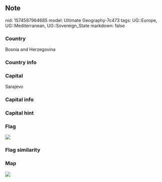 ## Note
nid: 1574587964685
model: Ultimate Geography-7c473
tags: UG::Europe, UG::Mediterranean, UG::Sovereign_State
markdown: false

### Country
Bosnia and Herzegovina

### Country info


### Capital
Sarajevo

### Capital info


### Capital hint


### Flag
<img src="ug-flag-bosnia_and_herzegovina.svg">

### Flag similarity


### Map
<img src="ug-map-bosnia_and_herzegovina.png">
